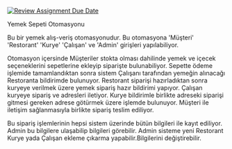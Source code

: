 [![Review Assignment Due Date](https://classroom.github.com/assets/deadline-readme-button-24ddc0f5d75046c5622901739e7c5dd533143b0c8e959d652212380cedb1ea36.svg)](https://classroom.github.com/a/QA5O9x4M)

Yemek Sepeti Otomasyonu

Bu bir yemek alış-veriş otomasyonudur. Bu otomasyona 'Müşteri' 'Restorant' 'Kurye' 'Çalışan' ve 'Admin' girişleri yapılabiliyor.

Otomasyon içersinde Müşteriler stokta olması dahilinde yemek ve içecek seçeneklerini sepetlerine ekleyip siparişte bulunabiliyor. Sepette ödeme işlemide tamamlandıktan sonra sistem Çalışanı tarafından yemeğin alınacağı Restoranta bildirimde bulunuyor. Restorant siparişi hazırladıktan sonra kuryeye verilmek üzere yemek sipariş hazır bildirimi yapıyor. Çalışan kuryeye sipariş ve adresleri iletiyor. Kurye bildirimle birlikte adreseki siparişi gitmesi gereken adrese götürmek üzere işlemde bulunuyor. Müşteri ile iletişim sağlanmasıyla birlikte sipariş teslim ediliyor.  

Bu sipariş işlemlerinin hepsi sistem üzerinde bütün bilgileri ile kayıt ediliyor. Admin bu bilgilere ulaşabilip bilgileri görebilir. Admin sisteme yeni Restorant Kurye yada Çalışan ekleme çıkarma yapabilir.Bilgilerini değiştirebilir.